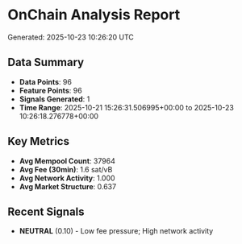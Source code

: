 # OnChain Analysis Report
Generated: 2025-10-23 10:26:20 UTC

## Data Summary
- **Data Points**: 96
- **Feature Points**: 96
- **Signals Generated**: 1
- **Time Range**: 2025-10-21 15:26:31.506995+00:00 to 2025-10-23 10:26:18.276778+00:00

## Key Metrics
- **Avg Mempool Count**: 37964
- **Avg Fee (30min)**: 1.6 sat/vB
- **Avg Network Activity**: 1.000
- **Avg Market Structure**: 0.637

## Recent Signals
- **NEUTRAL** (0.10) - Low fee pressure; High network activity
